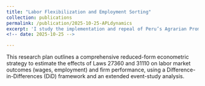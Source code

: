 ```yaml
---
title: "Labor Flexibilization and Employment Sorting"
collection: publications
permalink: /publication/2025-10-25-APLdynamics
excerpt: 'I study the implementation and repeal of Peru’s Agrarian Promotion Law to quantify how policy wedges reshape worker sorting, wages, and employment. This reform modified profit taxes for eligible agro-industrial firms and introduced a flexible agrarian labor regime within the span of 2001-2025,'
<!-- date: 2025-10-25 -->

---
```

This research plan outlines a comprehensive reduced-form econometric strategy to estimate the effects of Laws 27360 and 31110 on labor market outcomes (wages, employment) and firm performance, using a Difference-in-Differences (DiD) framework and an extended event-study analysis.


<!-- [Download paper here](http://academicpages.github.io/files/paper1.pdf) %} -->
<!-- Recommended citation: Your Name, You. (2009). "Paper Title Number 1." <i>Journal 1</i>. 1(1). -->
